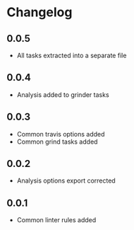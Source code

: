 # Changelog

## 0.0.5
- All tasks extracted into a separate file

## 0.0.4
- Analysis added to grinder tasks

## 0.0.3
- Common travis options added
- Common grind tasks added

## 0.0.2
- Analysis options export corrected

## 0.0.1
- Common linter rules added
